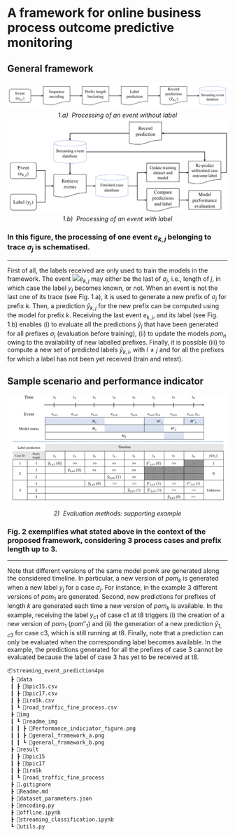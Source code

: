 # A framework for online business process outcome predictive monitoring

## General framework
<p align="center">
    <img src="./img/readme_img/general_framework_a.png">
    <br>
    <em>1.a)&nbsp Processing of an event without label</em>
    <img src="./img/readme_img/general_framework_b.png">
    <br>
    <em>1.b)&nbsp Processing of an event with label</em>
</p>

### In this figure, the processing of one event $e_{k,j}$ belonging to trace $\sigma_j$ is schematised.
---
First of all, the labels received are only used to train the models in the framework. The event <img src="https://render.githubusercontent.com/render/math?math=e_{k,j}">$e_{k,j}$ may either be the last of $\sigma_j$, i.e., length of $j$, in which case the label $y_j$ becomes known, or not. When an event is not the last one of its trace (see Fig. 1.a), it is used to generate a new prefix of $\sigma_j$ for prefix $k$. Then, a prediction $\hat{y}_{k,j}$ for the new prefix can be computed using the model for prefix $k$. Receiving the last event $e_{k,j}$, and its label (see Fig. 1.b) enables (i) to evaluate all the predictions $\hat{y}_j$ that have been generated for all prefixes $\sigma_j$ (evaluation before training), (ii) to update the models $pom_n$ owing to the availability of new labelled prefixes. Finally, it is possible (iii) to compute a new set of predicted labels $\hat{y}_{k,l}$, with $l\neq j$ and for all the prefixes for which a label has not been yet received (train and retest).  

## Sample scenario and performance indicator
<p align="center">
    <img src="./img/readme_img/Performance_indiciator_figure.png"><br>
    <br>
    <em>2)&nbsp Evaluation methods: supporting example</em>
</p>

### Fig. 2 exemplifies what stated above in the context of the proposed framework, considering 3 process cases and prefix length up to 3. 
---
Note that different versions of the same model pomk are generated along the considered timeline. In particular, a new version of $pom_k$ is generated when a new label $y_j$ for a case $\sigma_j$. For instance, in the example 3 different versions of $pom_1$ are generated. Second, new predictions for prefixes of length $k$ are generated each time a new version of $pom_k$ is available. In the example, receiving the label $y_{c1}$ of case c1 at t8 triggers (i) the creation
of a new version of $pom_1$ ($pom''_1$) and (ii) the generation of a new prediction $\hat{y}_{1,c3}$ for case c3, which is still running at t8. Finally, note that a prediction can only be evaluated when the corresponding label becomes available. In the example, the predictions generated for all the prefixes of case 3 cannot be evaluated because the label of case 3 has yet to be received at t8.


```
📦streaming_event_prediction4pm
 ┣ 📂data
 ┃ ┣ 📜bpic15.csv
 ┃ ┣ 📜bpic17.csv
 ┃ ┣ 📜iro5k.csv
 ┃ ┗ 📜road_traffic_fine_process.csv
 ┣ 📂img
 ┃ ┗ 📂readme_img
 ┃ ┃ ┣ 📜Performance_indiciator_figure.png
 ┃ ┃ ┣ 📜general_framework_a.png
 ┃ ┃ ┗ 📜general_framework_b.png
 ┣ 📂result
 ┃ ┣ 📂bpic15
 ┃ ┣ 📂bpic17
 ┃ ┣ 📂iro5k
 ┃ ┗ 📂road_traffic_fine_process
 ┣ 📜.gitignore
 ┣ 📜Readme.md
 ┣ 📜dataset_parameters.json
 ┣ 📜encoding.py
 ┣ 📜offline.ipynb
 ┣ 📜streaming_classification.ipynb
 ┗ 📜utils.py
 ```